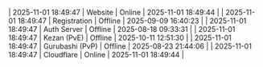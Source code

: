 | 2025-11-01 18:49:47 | Website | Online | 2025-11-01 18:49:44 |
| 2025-11-01 18:49:47 | Registration | Offline | 2025-09-09 16:40:23 |
| 2025-11-01 18:49:47 | Auth Server | Offline | 2025-08-18 09:33:31 |
| 2025-11-01 18:49:47 | Kezan (PvE) | Offline | 2025-10-11 12:51:30 |
| 2025-11-01 18:49:47 | Gurubashi (PvP) | Offline | 2025-08-23 21:44:06 |
| 2025-11-01 18:49:47 | Cloudflare | Online | 2025-11-01 18:49:44 |
